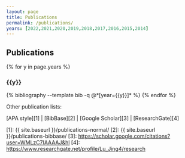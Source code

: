 ```yaml
---
layout: page
title: Publications
permalink: /publications/
years: [2022,2021,2020,2019,2018,2017,2016,2015,2014]
---
```


## Publications

{% for y in page.years %}
  <h3 class="year">{{y}}</h3>
  {% bibliography --template bib -q @*[year={{y}}]* %}
{% endfor %}

Other publication lists:

[APA style][1] \| [BibBase][2] \| [Google Scholar][3] \| [ResearchGate][4]

[1]: {{ site.baseurl }}/publications-normal/
[2]: {{ site.baseurl }}/publications-bibbase/
[3]: https://scholar.google.com/citations?user=WMLzC7IAAAAJ&hl
[4]: https://www.researchgate.net/profile/Lu_Jing4/research
